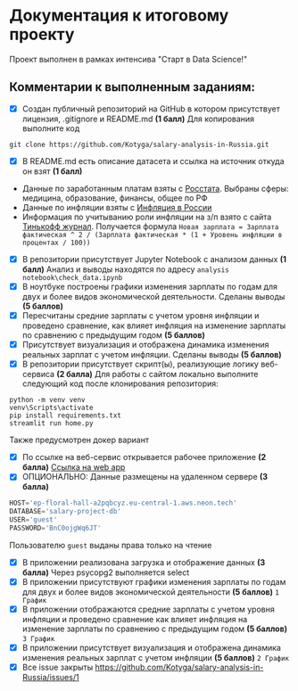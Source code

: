 # Документация к итоговому проекту

Проект выполнен в рамках интенсива "Старт в Data Science!"

## Комментарии к выполненным заданиям:

- [x] Cоздан публичный репозиторий на GitHub в котором присутствует лицензия, .gitignore и README.md **(1 балл)**
Для копирования выполните код
```shell
git clone https://github.com/Kotyga/salary-analysis-in-Russia.git
```
- [x] В README.md есть описание датасета и ссылка на источник откуда он взят **(1 балл)**
        
+ Данные по заработанным платам взяты с [Росстата](https://rosstat.gov.ru/labor_market_employment_salaries). 
Выбраны сферы: медицина, образование, финансы, общее по РФ
+ Данные по инфляции взяты с [Инфляция в России](https://уровень-инфляции.рф/таблицы-инфляции)
+ Информация по учитыванию роли инфляции на з/п взято с сайта [Тинькофф журнал](https://journal.tinkoff.ru/ask/calc-salary/). Получается формула `Новая зарплата = Зарплата фактическая ^ 2 / (Зарплата фактическая * (1 + Уровень инфляции в процентах / 100))`
- [x] В репозитории присутствует Jupyter Notebook с анализом данных **(1 балл)**
Анализ и выводы находятся по адресу `analysis notebook\check_data.ipynb`
- [x] В ноутбуке построены графики изменения зарплаты по годам для двух и более видов экономической деятельности. Сделаны выводы **(5 баллов)**
- [x] Пересчитаны средние зарплаты с учетом уровня инфляции и проведено сравнение, как влияет инфляция на изменение зарплаты по сравнению с предыдущим годом **(5 баллов)**
- [x] Присутствует визуализация и отображена динамика изменения реальных зарплат с учетом инфляции. Сделаны выводы  **(5 баллов)**
- [x] В репозитории присутствует скрипт(ы), реализующие логику веб-сервиса **(2 балла)**
Для работы с сайтом локально выполните следующий код после клонирования репозитория:
```shell
python -m venv venv
venv\Scripts\activate
pip install requirements.txt
streamlit run home.py
```
Также предусмотрен докер вариант
- [x] По ссылке на веб-сервис открывается рабочее приложение **(2 балла)**
[Ссылка на web app](https://salary-analysis-in-russia.streamlit.app/)
- [x] ОПЦИОНАЛЬНО: Данные размещены на удаленном сервере **(3 балла)**
```python
HOST='ep-floral-hall-a2pqbcyz.eu-central-1.aws.neon.tech'
DATABASE='salary-project-db'
USER='guest'
PASSWORD='BnC0ojgWq6JT'
```
Пользователю `guest` выданы права только на чтение
- [x] В приложении реализована загрузка и отображение данных **(3 балла)**
Через psycopg2 выполняется select
- [x] В приложении присутствуют графики изменения зарплаты по годам для двух и более видов экономической деятельности **(5 баллов)**
`1 График`
- [x] В приложении отображаются средние зарплаты с учетом уровня инфляции и проведено сравнение как влияет инфляция на изменение зарплаты по сравнению с предыдущим годом **(5 баллов)**
`3 График`
- [x] В приложении присутствует визуализация и отображена динамика изменения реальных зарплат с учетом инфляции **(5 баллов)**
`2 График`
- [x] Все issue закрыты https://github.com/Kotyga/salary-analysis-in-Russia/issues/1